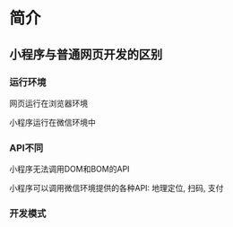 # 简介

## 小程序与普通网页开发的区别

### 运行环境

网页运行在浏览器环境

小程序运行在微信环境中

### API不同

小程序无法调用DOM和BOM的API

小程序可以调用微信环境提供的各种API: 地理定位, 扫码, 支付

### 开发模式

## 